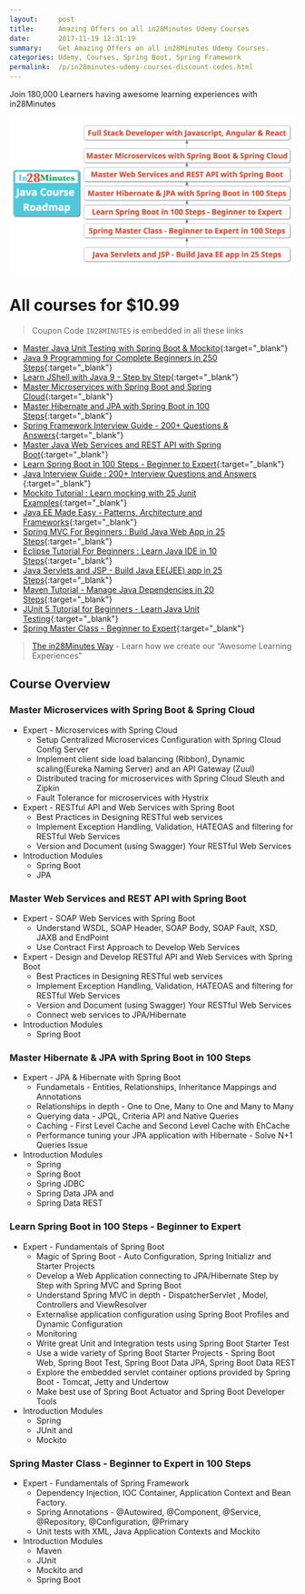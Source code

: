 ```yaml
---
layout:     post
title:      Amazing Offers on all in28Minutes Udemy Courses
date:       2017-11-19 12:31:19
summary:    Get Amazing Offers on all in28Minutes Udemy Courses.
categories: Udemy, Courses, Spring Boot, Spring Framework
permalink:  /p/in28minutes-udemy-courses-discount-codes.html
---
```

Join 180,000 Learners having awesome learning experiences with in28Minutes

![Image](/images/in28Minutes-Java-Course-Roadmap.png "in28Minutes Java Course Roadmap") 

# All courses for $10.99

> Coupon Code `IN28MINUTES` is embedded in all these links

- [Master Java Unit Testing with Spring Boot & Mockito](https://www.udemy.com/learn-unit-testing-with-spring-boot/?couponCode=IN28MINUTES){:target="_blank"}
- [Java 9 Programming for Complete Beginners in 250 Steps](https://www.udemy.com/java-programming-tutorial-for-beginners/?couponCode=IN28MINUTES){:target="_blank"}
- [Learn JShell with Java 9 - Step by Step](http://udemy.com/jshell-tutorial-for-beginners-with-java-9/?couponCode=IN28MINUTES){:target="_blank"}
- [Master Microservices with Spring Boot and Spring Cloud](https://www.udemy.com/microservices-with-spring-boot-and-spring-cloud/?couponCode=IN28MINUTES){:target="_blank"}
- [Master Hibernate and JPA with Spring Boot in 100 Steps](https://www.udemy.com/hibernate-jpa-tutorial-for-beginners-in-100-steps/?couponCode=IN28MINUTES){:target="_blank"}
- [Spring Framework Interview Guide - 200+ Questions & Answers](https://www.udemy.com/spring-interview-questions-and-answers/?couponCode=IN28MINUTES){:target="_blank"}
- [Master Java Web Services and REST API with Spring Boot](https://www.udemy.com/spring-web-services-tutorial/?couponCode=IN28MINUTES){:target="_blank"}
- [Learn Spring Boot in 100 Steps - Beginner to Expert](https://www.udemy.com/spring-boot-tutorial-for-beginners/?couponCode=IN28MINUTES){:target="_blank"}
- [Java Interview Guide : 200+ Interview Questions and Answers ](https://www.udemy.com/java-interview-questions-and-answers/?couponCode=IN28MINUTES){:target="_blank"}
- [Mockito Tutorial : Learn mocking with 25 Junit Examples](https://www.udemy.com/mockito-tutorial-with-junit-examples/?couponCode=IN28MINUTES){:target="_blank"}
- [Java EE Made Easy - Patterns, Architecture and Frameworks](https://www.udemy.com/java-ee-design-patterns-architecture-and-frameworks/?couponCode=IN28MINUTES){:target="_blank"}
- [Spring MVC For Beginners : Build Java Web App in 25 Steps](https://www.udemy.com/spring-mvc-tutorial-for-beginners-step-by-step/?couponCode=IN28MINUTES){:target="_blank"}
- [Eclipse Tutorial For Beginners : Learn Java IDE in 10 Steps](https://www.udemy.com/eclipse-java-tutorial-for-beginners/?couponCode=IN28MINUTES){:target="_blank"}
- [Java Servlets and JSP - Build Java EE(JEE) app in 25 Steps](https://www.udemy.com/learn-java-servlets-and-jsp-web-application-in-25-steps/?couponCode=IN28MINUTES){:target="_blank"}
- [Maven Tutorial - Manage Java Dependencies in 20 Steps](https://www.udemy.com/learn-maven-java-dependency-management-in-20-steps/?couponCode=IN28MINUTES){:target="_blank"}
- [JUnit 5 Tutorial for Beginners - Learn Java Unit Testing](https://www.udemy.com/junit-tutorial-for-beginners-with-java-examples/?couponCode=IN28MINUTES){:target="_blank"}
- [Spring Master Class - Beginner to Expert](https://www.udemy.com/spring-tutorial-for-beginners/?couponCode=IN28MINUTES){:target="_blank"}


> [The in28Minutes Way](http://www.in28minutes.com/the-in28minutes-way) - Learn how we create our “Awesome Learning Experiences”


## Course Overview

### Master Microservices with Spring Boot & Spring Cloud
- Expert - Microservices with Spring Cloud
  - Setup Centralized Microservices Configuration with Spring Cloud Config Server
  - Implement client side load balancing (Ribbon), Dynamic scaling(Eureka Naming Server) and an API Gateway (Zuul)
  - Distributed tracing for microservices with Spring Cloud Sleuth and Zipkin
  - Fault Tolerance for microservices with Hystrix
- Expert - RESTful API and Web Services with Spring Boot
  - Best Practices in Designing RESTful web services
  - Implement Exception Handling, Validation, HATEOAS and filtering for RESTful Web Services
  - Version and Document (using Swagger) Your RESTful Web Services
- Introduction Modules 
  - Spring Boot 
  - JPA

### Master Web Services and REST API with Spring Boot
- Expert - SOAP Web Services with Spring Boot
  - Understand WSDL, SOAP Header, SOAP Body, SOAP Fault, XSD, JAXB and EndPoint
  - Use Contract First Approach to Develop Web Services
- Expert - Design and Develop RESTful API and Web Services with Spring Boot
  - Best Practices in Designing RESTful web services
  - Implement Exception Handling, Validation, HATEOAS and filtering for RESTful Web Services
  - Version and Document (using Swagger) Your RESTful Web Services
  - Connect web services to JPA/Hibernate
- Introduction Modules 
  - Spring Boot

### Master Hibernate & JPA with Spring Boot in 100 Steps
- Expert - JPA & Hibernate with Spring Boot
  - Fundametals - Entities, Relationships, Inheritance Mappings and Annotations
  - Relationships in depth - One to One, Many to One and Many to Many
  - Querying data - JPQL, Criteria API and Native Queries
  - Caching - First Level Cache and Second Level Cache with EhCache
  - Performance tuning your JPA application with Hibernate - Solve N+1 Queries Issue
- Introduction Modules 
  - Spring
  - Spring Boot
  - Spring JDBC
  - Spring Data JPA and 
  - Spring Data REST

### Learn Spring Boot in 100 Steps - Beginner to Expert
- Expert - Fundamentals of Spring Boot
  - Magic of Spring Boot - Auto Configuration, Spring Initializr and Starter Projects
  - Develop a Web Application connecting to JPA/Hibernate Step by Step with Spring MVC and Spring Boot
  - Understand Spring MVC in depth - DispatcherServlet , Model, Controllers and ViewResolver
  - Externalise application configuration using Spring Boot Profiles and Dynamic Configuration
  - Monitoring
  - Write great Unit and Integration tests using Spring Boot Starter Test
  - Use a wide variety of Spring Boot Starter Projects - Spring Boot Web, Spring Boot Test, Spring Boot Data JPA, Spring Boot Data REST
  - Explore the embedded servlet container options provided by Spring Boot - Tomcat, Jetty and Undertow
  - Make best use of Spring Boot Actuator and Spring Boot Developer Tools
- Introduction Modules 
  - Spring
  - JUnit and 
  - Mockito

### Spring Master Class - Beginner to Expert in 100 Steps
- Expert - Fundamentals of Spring Framework
  - Dependency Injection, IOC Container, Application Context and Bean Factory.
  - Spring Annotations - @Autowired, @Component, @Service, @Repository, @Configuration, @Primary
  - Unit tests with XML, Java Application Contexts and Mockito
- Introduction Modules
  - Maven
  - JUnit
  - Mockito and 
  - Spring Boot
